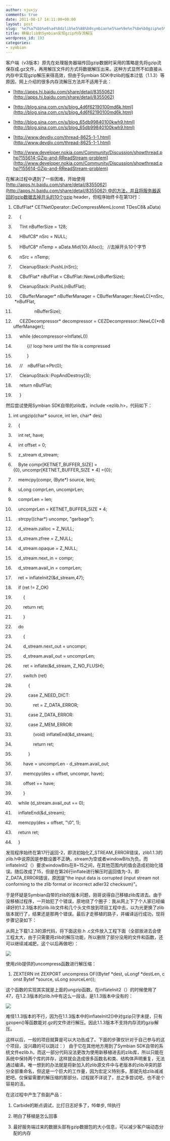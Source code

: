 ```yaml
---
author: njuxjy
comments: true
date: 2011-08-17 14:11:00+00:00
layout: post
slug: '%e7%a7%bb%e6%a4%8dzlib%e5%88%b0symbian%e5%ae%9e%e7%8e%b0gzip%e5%86%85%e5%ad%98%e6%b5%81%e8%a7%a3%e5%8e%8b'
title: 移植zlib到Symbian实现gzip内存流解压
wordpress_id: 193
categories:
- symbian
---
```


客户端（v3版本）原先在处理服务器端传回gzip数据时采用的策略是先将gzip流保存成.gz文件，再用解压文件的方式将数据解压出来。这种方式显然不如直接从内存中实现gzip解压来得高效，但由于Symbian SDK中zlib的版本过低（1.1.3）等原因，网上介绍的很多内存流解压方法并不适用于此：



	
  * [http://apps.hi.baidu.com/share/detail/8355062](http://apps.hi.baidu.com/share/detail/8355062)

	
  * [http://blog.sina.com.cn/s/blog_4d6f62190100md6k.html](http://blog.sina.com.cn/s/blog_4d6f62190100md6k.html)

	
  * [http://blog.sina.com.cn/s/blog_65db99840100kwh9.html](http://blog.sina.com.cn/s/blog_65db99840100kwh9.html)

	
  * [http://www.devdiv.com/thread-8625-1-1.html](http://www.devdiv.com/thread-8625-1-1.html)

	
  * [http://www.developer.nokia.com/Community/Discussion/showthread.php?155614-GZip-and-RReadStream-problem](http://www.developer.nokia.com/Community/Discussion/showthread.php?155614-GZip-and-RReadStream-problem)




在解决过程中遇到了一些困难，开始使用[http://apps.hi.baidu.com/share/detail/8355062](http://apps.hi.baidu.com/share/detail/8355062) 中的方法，并且将服务器返回的gzip数据去掉开头的10个gzip header，但程序始终卡在第13行：








	
  1. CBufFlat* CETNetOperator::DeCompressMemL(const TDesC8& aData)   

	
  2.      {   

	
  3.      TInt nBufferSize = 128;   

	
  4.      HBufC8* nSrc = NULL;   

	
  5.      HBufC8* nTemp = aData.Mid(10).Alloc();   //去掉开头10个字节   

	
  6.      nSrc = nTemp;   

	
  7.      CleanupStack::PushL(nSrc);   

	
  8.      CBufFlat* nBufFlat = CBufFlat::NewL(nBufferSize);   

	
  9.      CleanupStack::PushL(nBufFlat);   

	
  10.      CBufferManager* nBufferManager = CBufferManager::NewLC(*nSrc, *nBufFlat,   

	
  11.                  nBufferSize);   

	
  12.      CEZDecompressor* decompressor = CEZDecompressor::NewLC(*nBufferManager);   

	
  13.      while (decompressor->InflateL())   

	
  14.            {// loop here until the file is compressed   

	
  15.            }   

	
  16.      //    nBufFlat->Ptr(0);   

	
  17.      CleanupStack::PopAndDestroy(3);   

	
  18.      return nBufFlat;   

	
  19.      }   





然后尝试使用Symbian SDK自带的zlib库，include <ezlib.h>，代码如下：






	
  1. int ungzip(char* source, int len, char* des)   

	
  2.     {   

	
  3.     int ret, have;   

	
  4.     int offset = 0;   

	
  5.     z_stream d_stream;   

	
  6.     Byte compr[KETNET_BUFFER_SIZE] ={0}, uncompr[KETNET_BUFFER_SIZE * 4] ={0};   

	
  7.     memcpy(compr, (Byte*) source, len);   

	
  8.     uLong comprLen, uncomprLen;   

	
  9.     comprLen = len;   

	
  10.     uncomprLen = KETNET_BUFFER_SIZE * 4;   

	
  11.     strcpy((char*) uncompr, "garbage");   

	
  12.     d_stream.zalloc = Z_NULL;   

	
  13.     d_stream.zfree = Z_NULL;   

	
  14.     d_stream.opaque = Z_NULL;   

	
  15.     d_stream.next_in = compr;   

	
  16.     d_stream.avail_in = comprLen;   

	
  17.     ret = inflateInit2(&d_stream,47);   

	
  18.     if (ret != Z_OK)   

	
  19.         {   

	
  20.         return ret;   

	
  21.         }   

	
  22.     do  

	
  23.         {   

	
  24.         d_stream.next_out = uncompr;   

	
  25.         d_stream.avail_out = uncomprLen;   

	
  26.         ret = inflate(&d_stream, Z_NO_FLUSH);   

	
  27.         switch (ret)   

	
  28.             {   

	
  29.             case Z_NEED_DICT:   

	
  30.                 ret = Z_DATA_ERROR;   

	
  31.             case Z_DATA_ERROR:   

	
  32.             case Z_MEM_ERROR:   

	
  33.                 (void) inflateEnd(&d_stream);   

	
  34.                 return ret;   

	
  35.             }   

	
  36.         have = uncomprLen - d_stream.avail_out;   

	
  37.         memcpy(des + offset, uncompr, have);   

	
  38.         offset += have;   

	
  39.         }   

	
  40.     while (d_stream.avail_out == 0);   

	
  41.     inflateEnd(&d_stream);   

	
  42.     memcpy(des + offset, "\0", 1);   

	
  43.     return ret;   

	
  44.     }  





发现程序始终在第17行返回-2，即流初始化Z_STREAM_ERROR错误，zlib1.1.3的zlib.h中说原因是参数设置不正确，stream为空或者windowBits为负。而inflateInit2（）要求windowBits在8~15之间，在其他范围内的值会造成初始化错误。随后改成了15，但是在第26行inflate进行解压时返回值为-3，即Z_DATA_ERROR错误，原因是"the input data is corrupted (input stream not conforming to the zlib format or incorrect adler32 checksum)"。

于是怀疑是Symbian自带的zlib的版本问题，刚哥说得自己移植zlib库进去。由于没移植过程序，一开始犯了个错误，原地绕了个圈子：我从网上下了个人家已经编译好的1.2.3版本的zlib.lib文件和几个头文件放到项目工程中去，以为光更换了zlib版本就行了，结果还是那两个错误。最后才走移植的路子，并编译运行成功，现将步骤记录如下：

从网上下载1.2.3的源代码，将下面这些.h .c文件放入工程下面（全部放进去会使工程太大，由于只需要用zlib的解压功能，所以删除了部分没用的文件和函数，还可以继续减减肥，这个以后再做吧）：

[![](http://www.xiaojiayi.com/wp-content/uploads/2011/08/2.jpg)](http://www.xiaojiayi.com/wp-content/uploads/2011/08/2.jpg)

使用zlib提供的uncompress函数进行解压缩：






	
  1. ZEXTERN int ZEXPORT uncompress OF((Bytef *dest, uLongf *destLen, const Bytef *source, uLong sourceLen));  




这个函数的实现其实就是上面的ungzip函数。在inflateInit2（）的时候使用了47，在1.2.3版本的zlib.h中有这么一段话，是1.1.3版本中没有的：




[![](http://www.xiaojiayi.com/wp-content/uploads/2011/08/21.jpg)](http://www.xiaojiayi.com/wp-content/uploads/2011/08/21.jpg)





难怪1.1.3版本的不行，因为在1.1.3版本中的inflateInit2()中对gzip只字未提，只有gzopen()等函数能对.gz的文件进行解压。因此1.1.3版本不支持内存流的gzip解压。

这样以后，一般的项目就算是可以大功告成了。下面的步骤仅针对于自己参与的这个项目，没兴趣的可以跳过：） 由于它在其他地方用到了Symbian SDK自带的系统文件ezlib.h，而这一部分代码没法更改为使用新移植进去的zlib库，所以只能在系统中保持两个库的并存，这样就会造成很多函数名和类、结构体声明重复，无法通过编译。唯一想到的办法就是将新加入的zlib源文件中与老版本的zlib冲突的部分全部重命名，但这是一个巨大的工作量，因为宏定义特别多。那就先给zlib减减肥吧，仅保留需要的解压缩的那部分。过程就不详说了，总之多尝试吧，也不是个容易的活。

在这过程中产生了些副产品：



	
  1. Carbide的断点调试，比打日志好多了，f6单步, f8执行

	
  2. 明白了移植是怎么回事

	
  3. 最好服务端过来的数据头部有gzip数据包的大小信息，可以减少客户端动态分配的内存







